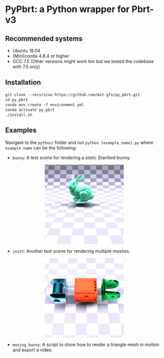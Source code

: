 # PyPbrt: a Python wrapper for Pbrt-v3

## Recommended systems
- Ubuntu 18.04
- (Mini)conda 4.8.4 or higher
- GCC 7.5 (Other versions might work too but we tested the codebase with 7.5 only)

## Installation
```
git clone --recursive https://github.com/mit-gfx/py_pbrt.git
cd py_pbrt
conda env create -f environment.yml
conda activate py_pbrt
./install.sh
```

## Examples
Navigate to the `python/` folder and run `python [example_name].py` where `example_name` can be the following:
- `bunny`: A test scene for rendering a static Stanford bunny.
<img src="asset/figure/bunny.jpg" alt="joint" style="display:block;margin-left:auto;margin-right:auto;width:50%;">

- `joint`: Another test scene for rendering multiple meshes.
<img src="asset/figure/joint.jpg" alt="joint" style="display:block;margin-left:auto;margin-right:auto;width:50%;">

- `moving_bunny`: A script to show how to render a triangle mesh in motion and export a video.